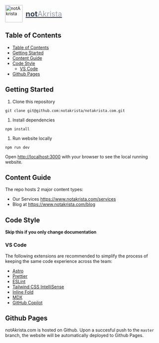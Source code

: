 <a href="https://www.notakrista.com" style="display: flex; align-items: center;"><img alt="notAkrista" src="https://www.notakrista.com/favicon.svg" height="56px" /><span style="font-weight: bold; color: #374151; font-size: 24px; margin-left: 10px;">not</span><span style="color: #9CA3AF; font-size: 24px;">Akrista</span></a>

## Table of Contents

- [Table of Contents](#table-of-contents)
- [Getting Started](#getting-started)
- [Content Guide](#content-guide)
- [Code Style](#code-style)
  - [VS Code](#vs-code)
- [Github Pages](#github-pages)

## Getting Started

1. Clone this repository

```console
git clone git@github.com:notakrista/notakrista.com.git
```

1. Install dependencies

```console
npm install
```

1. Run website locally

```console
npm run dev
```

Open [http://localhost:3000](http://localhost:3000) with your browser to see the local running website.

## Content Guide

The repo hosts 2 major content types:

- Our Services https://www.notakrista.com/services
- Blog at https://www.notakrista.com/blog

## Code Style

**Skip this if you only change documentation**

### VS Code

The following extensions are recommended to simplify the process of keeping the same code experience across the team:

- [Astro](https://marketplace.visualstudio.com/items?itemName=astro-build.astro-vscode)
- [Prettier](https://marketplace.visualstudio.com/items?itemName=esbenp.prettier-vscode)
- [ESLint](https://marketplace.visualstudio.com/items?itemName=dbaeumer.vscode-eslint)
- [Tailwind CSS IntelliSense](https://marketplace.visualstudio.com/items?itemName=bradlc.vscode-tailwindcss)
- [Inline Fold](https://marketplace.visualstudio.com/items?itemName=moalamri.inline-fold)
- [MDX](https://marketplace.visualstudio.com/items?itemName=unifiedjs.vscode-mdx)
- [GitHub Copilot](https://marketplace.visualstudio.com/items?itemName=github.copilot)

## Github Pages

notAkrista.com is hosted on Github. Upon a succesful push to the `master` branch, the website will be automatically deployed to Github Pages.
